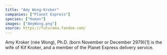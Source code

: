 ```yaml
---
title: "Amy Wong-Kroker"
companies: ["Planet Express"]
species: ["Human"]
images: ["AmyWong.png"]
source: https://futurama.fandom.com/
---
```

Amy Kroker (née Wong), Ph.D. (born November or December 2979)[1] is the wife of Kif Kroker, and a member of the Planet Express delivery service.

